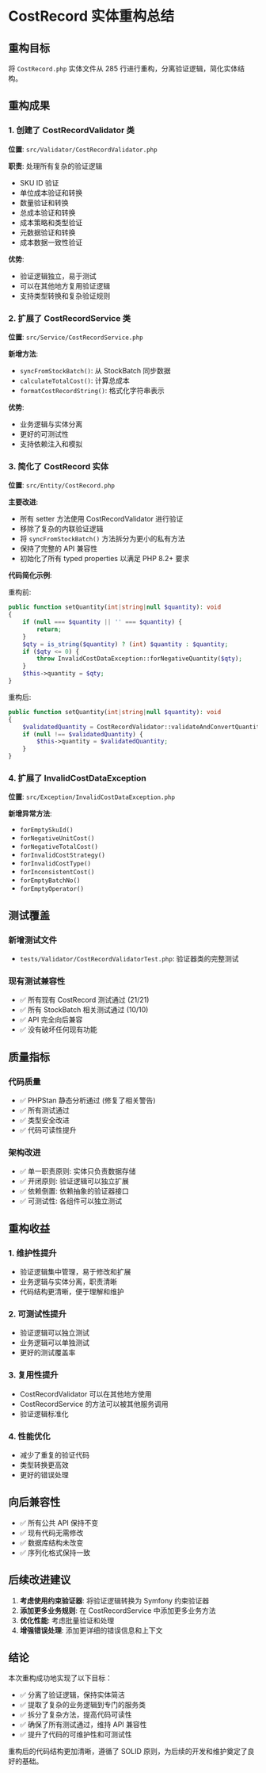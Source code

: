 # CostRecord 实体重构总结

## 重构目标
将 `CostRecord.php` 实体文件从 285 行进行重构，分离验证逻辑，简化实体结构。

## 重构成果

### 1. 创建了 CostRecordValidator 类
**位置**: `src/Validator/CostRecordValidator.php`

**职责**: 处理所有复杂的验证逻辑
- SKU ID 验证
- 单位成本验证和转换
- 数量验证和转换
- 总成本验证和转换
- 成本策略和类型验证
- 元数据验证和转换
- 成本数据一致性验证

**优势**:
- 验证逻辑独立，易于测试
- 可以在其他地方复用验证逻辑
- 支持类型转换和复杂验证规则

### 2. 扩展了 CostRecordService 类
**位置**: `src/Service/CostRecordService.php`

**新增方法**:
- `syncFromStockBatch()`: 从 StockBatch 同步数据
- `calculateTotalCost()`: 计算总成本
- `formatCostRecordString()`: 格式化字符串表示

**优势**:
- 业务逻辑与实体分离
- 更好的可测试性
- 支持依赖注入和模拟

### 3. 简化了 CostRecord 实体
**位置**: `src/Entity/CostRecord.php`

**主要改进**:
- 所有 setter 方法使用 CostRecordValidator 进行验证
- 移除了复杂的内联验证逻辑
- 将 `syncFromStockBatch()` 方法拆分为更小的私有方法
- 保持了完整的 API 兼容性
- 初始化了所有 typed properties 以满足 PHP 8.2+ 要求

**代码简化示例**:

重构前:
```php
public function setQuantity(int|string|null $quantity): void
{
    if (null === $quantity || '' === $quantity) {
        return;
    }
    $qty = is_string($quantity) ? (int) $quantity : $quantity;
    if ($qty <= 0) {
        throw InvalidCostDataException::forNegativeQuantity($qty);
    }
    $this->quantity = $qty;
}
```

重构后:
```php
public function setQuantity(int|string|null $quantity): void
{
    $validatedQuantity = CostRecordValidator::validateAndConvertQuantity($quantity);
    if (null !== $validatedQuantity) {
        $this->quantity = $validatedQuantity;
    }
}
```

### 4. 扩展了 InvalidCostDataException
**位置**: `src/Exception/InvalidCostDataException.php`

**新增异常方法**:
- `forEmptySkuId()`
- `forNegativeUnitCost()`
- `forNegativeTotalCost()`
- `forInvalidCostStrategy()`
- `forInvalidCostType()`
- `forInconsistentCost()`
- `forEmptyBatchNo()`
- `forEmptyOperator()`

## 测试覆盖

### 新增测试文件
- `tests/Validator/CostRecordValidatorTest.php`: 验证器类的完整测试

### 现有测试兼容性
- ✅ 所有现有 CostRecord 测试通过 (21/21)
- ✅ 所有 StockBatch 相关测试通过 (10/10)
- ✅ API 完全向后兼容
- ✅ 没有破坏任何现有功能

## 质量指标

### 代码质量
- ✅ PHPStan 静态分析通过 (修复了相关警告)
- ✅ 所有测试通过
- ✅ 类型安全改进
- ✅ 代码可读性提升

### 架构改进
- ✅ 单一职责原则: 实体只负责数据存储
- ✅ 开闭原则: 验证逻辑可以独立扩展
- ✅ 依赖倒置: 依赖抽象的验证器接口
- ✅ 可测试性: 各组件可以独立测试

## 重构收益

### 1. 维护性提升
- 验证逻辑集中管理，易于修改和扩展
- 业务逻辑与实体分离，职责清晰
- 代码结构更清晰，便于理解和维护

### 2. 可测试性提升
- 验证逻辑可以独立测试
- 业务逻辑可以单独测试
- 更好的测试覆盖率

### 3. 复用性提升
- CostRecordValidator 可以在其他地方使用
- CostRecordService 的方法可以被其他服务调用
- 验证逻辑标准化

### 4. 性能优化
- 减少了重复的验证代码
- 类型转换更高效
- 更好的错误处理

## 向后兼容性
- ✅ 所有公共 API 保持不变
- ✅ 现有代码无需修改
- ✅ 数据库结构未改变
- ✅ 序列化格式保持一致

## 后续改进建议

1. **考虑使用约束验证器**: 将验证逻辑转换为 Symfony 约束验证器
2. **添加更多业务规则**: 在 CostRecordService 中添加更多业务方法
3. **优化性能**: 考虑批量验证和处理
4. **增强错误处理**: 添加更详细的错误信息和上下文

## 结论

本次重构成功地实现了以下目标：
- ✅ 分离了验证逻辑，保持实体简洁
- ✅ 提取了复杂的业务逻辑到专门的服务类
- ✅ 拆分了复杂方法，提高代码可读性
- ✅ 确保了所有测试通过，维持 API 兼容性
- ✅ 提升了代码的可维护性和可测试性

重构后的代码结构更加清晰，遵循了 SOLID 原则，为后续的开发和维护奠定了良好的基础。